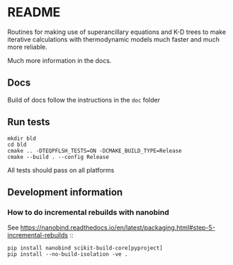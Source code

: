 # README

Routines for making use of superancillary equations and K-D trees to make iterative calculations with thermodynamic models much faster and much more reliable.

Much more information in the docs. 

## Docs

Build of docs follow the instructions in the ``doc`` folder

## Run tests

```
mkdir bld
cd bld
cmake .. -DTEQPFLSH_TESTS=ON -DCMAKE_BUILD_TYPE=Release
cmake --build . --config Release
```
All tests should pass on all platforms

## Development information

### How to do incremental rebuilds with nanobind

See https://nanobind.readthedocs.io/en/latest/packaging.html#step-5-incremental-rebuilds ::

```
pip install nanobind scikit-build-core[pyproject]
pip install --no-build-isolation -ve .
```
